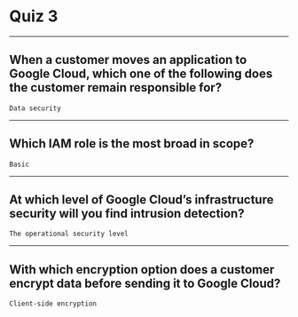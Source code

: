 # Quiz 3
____
## When a customer moves an application to Google Cloud, which one of the following does the customer remain responsible for?
```Data security```
____
## Which IAM role is the most broad in scope?
```Basic```
____
## At which level of Google Cloud’s infrastructure security will you find intrusion detection?
```The operational security level```
____
## With which encryption option does a customer encrypt data before sending it to Google Cloud?
```Client-side encryption```

